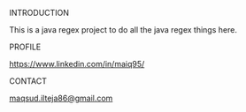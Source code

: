 INTRODUCTION

This is a java regex project to do all the java regex things here.

PROFILE

https://www.linkedin.com/in/maiq95/

CONTACT

maqsud.ilteja86@gmail.com